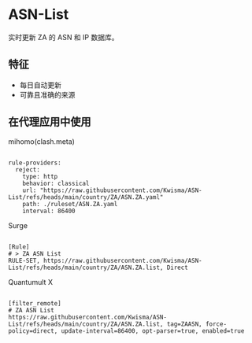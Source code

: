 
# ASN-List

实时更新 ZA 的 ASN 和 IP 数据库。

## 特征

- 每日自动更新
- 可靠且准确的来源

## 在代理应用中使用

mihomo(clash.meta)

<pre><code class="language-javascript">
rule-providers:
  reject:
    type: http
    behavior: classical
    url: "https://raw.githubusercontent.com/Kwisma/ASN-List/refs/heads/main/country/ZA/ASN.ZA.yaml"
    path: ./ruleset/ASN.ZA.yaml
    interval: 86400
</code></pre>

Surge

<pre><code class="language-javascript">
[Rule]
# > ZA ASN List
RULE-SET, https://raw.githubusercontent.com/Kwisma/ASN-List/refs/heads/main/country/ZA/ASN.ZA.list, Direct
</code></pre>

Quantumult X

<pre><code class="language-javascript">
[filter_remote]
# ZA ASN List
https://raw.githubusercontent.com/Kwisma/ASN-List/refs/heads/main/country/ZA/ASN.ZA.list, tag=ZAASN, force-policy=direct, update-interval=86400, opt-parser=true, enabled=true
</code></pre>
